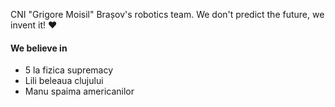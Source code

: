 CNI "Grigore Moisil" Brașov's robotics team. 
We don't predict the future, we invent it! ❤️

#### We believe in

-   5 la fizica supremacy
-   Lili beleaua clujului
-   Manu spaima americanilor
